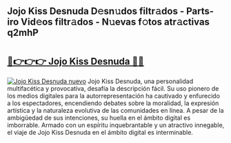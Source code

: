 ## Jojo Kiss Desnuda D𝚎sn𝚞dos filtr𝚊dos - Parts-iro Vid𝚎os filtr𝚊dos - N𝚞evas f𝚘tos atr𝚊ctivas q2mhP

# <h2><a href="http://mb6mu5l.tromn.icu/?c=Jojo+Kiss+Desnuda">🔗👉👉👉 Jojo Kiss Desnuda 🔗🔗</a></h2>

[![Jojo Kiss Desnuda nuevo](https://i.imgur.com/pEAQMta.gif)](http://mb6mu5l.tromn.icu/?c=Jojo+Kiss+Desnuda)
Jojo Kiss Desnuda, una personalidad multifacética y provocativa, desafía la descripción fácil. Su uso pionero de los medios digitales para la autorrepresentación ha cautivado y enfurecido a los espectadores, encendiendo debates sobre la moralidad, la expresión artística y la naturaleza evolutiva de las comunidades en línea. A pesar de la ambigüedad de sus intenciones, su huella en el ámbito digital es imborrable. Armado con un espíritu inquebrantable y un atractivo innegable, el viaje de Jojo Kiss Desnuda en el ámbito digital es interminable.
